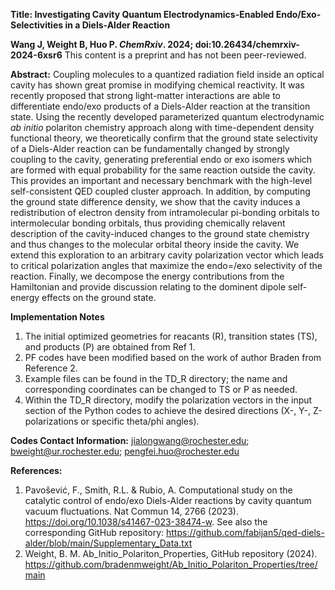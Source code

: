 **Title: Investigating Cavity Quantum Electrodynamics-Enabled Endo/Exo- Selectivities in a Diels-Alder Reaction**

**Wang J, Weight B, Huo P. _ChemRxiv_. 2024; doi:10.26434/chemrxiv-2024-6xsr6** This content is a preprint and has not been peer-reviewed.

**Abstract:** Coupling molecules to a quantized radiation field inside an optical cavity has shown great promise in modifying chemical reactivity. It was recently proposed that strong light-matter interactions are able to differentiate endo/exo products of a Diels-Alder reaction at the transition state. Using the recently developed parameterized quantum electrodynamic _ab initio_ polariton chemistry approach along with time-dependent density functional theory, we theoretically confirm that the ground state selectivity of a Diels-Alder reaction can be fundamentally changed by strongly coupling to the cavity, generating preferential endo or exo isomers which are formed with equal probability for the same reaction outside the cavity. This provides an important and necessary benchmark with the high-level self-consistent QED coupled cluster approach. In addition, by computing the ground state difference density, we show that the cavity induces a redistribution of electron density from intramolecular pi-bonding orbitals to intermolecular bonding orbitals, thus providing chemically relavent description of the cavity-induced changes to the ground state chemistry and thus changes to the molecular orbital theory inside the cavity. We extend this exploration to an arbitrary cavity polarization vector which leads to critical polarization angles that maximize the endo=/exo selectivity of the reaction. Finally, we decompose the energy contributions from the Hamiltonian and provide discussion relating to the dominent dipole self-energy effects on the ground state.

**Implementation Notes**
1. The initial optimized geometries for reacants (R), transition states (TS), and products (P) are obtained from Ref 1. 
2. PF codes have been modified based on the work of author Braden from Reference 2.
3. Example files can be found in the TD_R directory; the name and corresponding coordinates can be changed to TS or P as needed.
4. Within the TD_R directory, modify the polarization vectors in the input section of the Python codes to achieve the desired directions (X-, Y-, Z-polarizations or specific theta/phi angles).

**Codes Contact Information:**
jialongwang@rochester.edu; bweight@ur.rochester.edu; pengfei.huo@rochester.edu

**References:**
1. Pavošević, F., Smith, R.L. & Rubio, A. Computational study on the catalytic control of endo/exo Diels-Alder reactions by cavity quantum vacuum fluctuations. Nat Commun 14, 2766 (2023). https://doi.org/10.1038/s41467-023-38474-w.
   See also the corresponding GitHub repository: https://github.com/fabijan5/qed-diels-alder/blob/main/Supplementary_Data.txt
2. Weight, B. M. Ab_Initio_Polariton_Properties, GitHub repository (2024). https://github.com/bradenmweight/Ab_Initio_Polariton_Properties/tree/main

